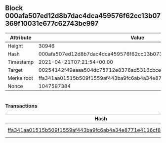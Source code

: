 ## Block 000afa507ed12d8b7dac4dca459576f62cc13b07369f10031e677c62743be997

Attribute | Value
--- | ---
Height | 30946
Hash | 000afa507ed12d8b7dac4dca459576f62cc13b07369f10031e677c62743be997
Timestamp | 2021-04-21T07:21:54+00:00
Target | 00254142f49eaaa504dc75712e8378ad5316cbcead634704b3734b6271167cc4
Merke root | ffa341aa01515b509f1559af443ba9fc6ab4a34e8771e4116cf814bfdff2235e
Nonce | 1047597384

```

```

### Transactions

Hash | Amount
--- | ---
[ffa341aa01515b509f1559af443ba9fc6ab4a34e8771e4116cf814bfdff2235e](ffa341aa01515b509f1559af443ba9fc6ab4a34e8771e4116cf814bfdff2235e.md) | 10.00000000 SKEPTI 
